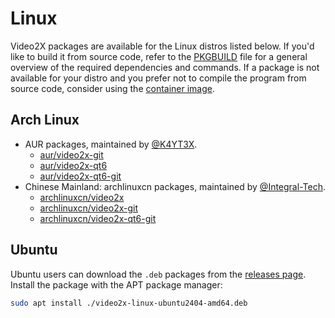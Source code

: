 # Linux

Video2X packages are available for the Linux distros listed below. If you'd like to build it from source code, refer to the [PKGBUILD](https://github.com/k4yt3x/video2x/tree/master/packaging/arch/PKGBUILD) file for a general overview of the required dependencies and commands. If a package is not available for your distro and you prefer not to compile the program from source code, consider using the [container image](running/container.md).

## Arch Linux

- AUR packages, maintained by [@K4YT3X](https://github.com/k4yt3x).
  - [aur/video2x-git](https://aur.archlinux.org/packages/video2x-git)
  - [aur/video2x-qt6](https://aur.archlinux.org/packages/video2x-qt6)
  - [aur/video2x-qt6-git](https://aur.archlinux.org/packages/video2x-qt6-git)
- Chinese Mainland: archlinuxcn packages, maintained by [@Integral-Tech](https://github.com/Integral-Tech).
  - [archlinuxcn/video2x](https://github.com/archlinuxcn/repo/tree/master/archlinuxcn/video2x)
  - [archlinuxcn/video2x-git](https://github.com/archlinuxcn/repo/tree/master/archlinuxcn/video2x-git)
  - [archlinuxcn/video2x-qt6-git](https://github.com/archlinuxcn/repo/tree/master/archlinuxcn/video2x-qt6-git)

## Ubuntu

Ubuntu users can download the `.deb` packages from the [releases page](https://github.com/k4yt3x/video2x/releases/latest). Install the package with the APT package manager:

```bash
sudo apt install ./video2x-linux-ubuntu2404-amd64.deb
```
